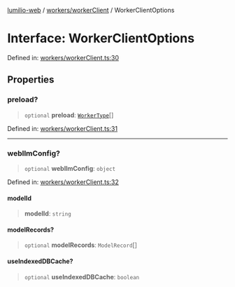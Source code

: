 [lumilio-web](../../../modules.md) / [workers/workerClient](../index.md) / WorkerClientOptions

# Interface: WorkerClientOptions

Defined in: [workers/workerClient.ts:30](https://github.com/EdwinZhanCN/Lumilio-Photos/blob/03970823ed92f529d8017eeae43ca1cadd7110c3/web/src/workers/workerClient.ts#L30)

## Properties

### preload?

> `optional` **preload**: [`WorkerType`](../type-aliases/WorkerType.md)[]

Defined in: [workers/workerClient.ts:31](https://github.com/EdwinZhanCN/Lumilio-Photos/blob/03970823ed92f529d8017eeae43ca1cadd7110c3/web/src/workers/workerClient.ts#L31)

***

### webllmConfig?

> `optional` **webllmConfig**: `object`

Defined in: [workers/workerClient.ts:32](https://github.com/EdwinZhanCN/Lumilio-Photos/blob/03970823ed92f529d8017eeae43ca1cadd7110c3/web/src/workers/workerClient.ts#L32)

#### modelId

> **modelId**: `string`

#### modelRecords?

> `optional` **modelRecords**: `ModelRecord`[]

#### useIndexedDBCache?

> `optional` **useIndexedDBCache**: `boolean`
